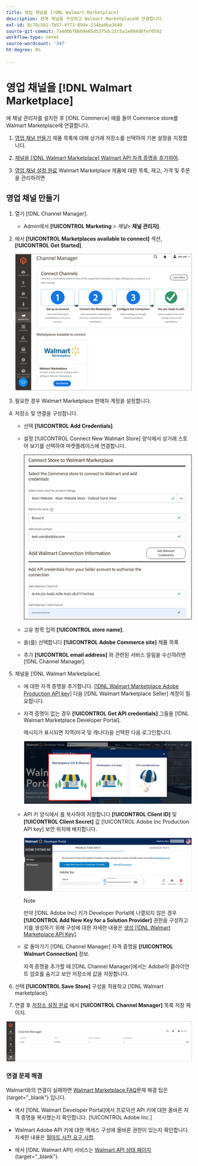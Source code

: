 ```yaml
---
title: 영업 채널을 [!DNL Walmart Marketplace]
description: 판매 채널을 구성하고 Walmart Marketplace에 연결합니다.
exl-id: 8c78c582-7b57-4f73-894e-134ba0ba3640
source-git-commit: 7a400bf0b09e65d5375dc15c6a1e004d0fef0592
workflow-type: tm+mt
source-wordcount: '347'
ht-degree: 0%

---
```


# 영업 채널을 [!DNL Walmart Marketplace]

에 채널 관리자를 설치한 후 [!DNL Commerce] 예를 들어 Commerce store를 Walmart Marketplace에 연결합니다.

1. [영업 채널 만들기](#create-the-sales-channel) 제품 목록에 대해 상거래 저장소를 선택하여 기본 설정을 지정합니다.

1. [채널을 [!DNL Walmart Marketplace] Walmart API 자격 증명을 추가하여](#connect-the-channel-to-walmart-marketplace).

1. [영업 채널 설정 완료](#complete-store-setup) Walmart Marketplace 제품에 대한 목록, 재고, 가격 및 주문을 관리하려면

## 영업 채널 만들기

1. 열기 [!DNL Channel Manager].

   - Admin에서 **[!UICONTROL Marketing** > _채널&#x200B;_> **채널 관리자]**.

1. 에서 **[!UICONTROL Marketplaces available to connect]** 섹션, **[!UICONTROL Get Started]**.

   ![새 Walmart 스토어에 연결 [!DNL Channel Manager]](assets/channel-manager-home.png)

1. 필요한 경우 Walmart Marketplace 판매자 계정을 설정합니다.

1. 저장소 및 연결을 구성합니다.

   - 선택 **[!UICONTROL Add Credentials]**.

   - 설정 [!UICONTROL Connect New Walmart Store] 양식에서 상거래 스토어 보기를 선택하여 마켓플레이스에 연결합니다.

      ![상거래 및 연결 구성 [!DNL Walmart Marketplace] 변환 전: [!DNL Channel Manager]](assets/configure-commerce-to-marketplace-connection.png)

   - 고유 항목 입력 **[!UICONTROL store name]**.

   - 을(를) 선택합니다 **[!UICONTROL Adobe Commerce site]** 제품 목록

   - 추가 **[!UICONTROL email address]** 와 관련된 서비스 알림을 수신하려면 [!DNL Channel Manager].

1. 채널을 [!DNL Walmart Marketplace].

   - 에 대한 자격 증명을 추가합니다. [[!DNL Walmart Marketplace Adobe Production API key]](walmart-prerequisites.md#generate-a-walmart-marketplace-production-api-key) 다음 [!DNL Walmart Marketplace Seller] 계정이 필요합니다.

   - 자격 증명이 없는 경우 **[!UICONTROL Get API credentials]** 그들을 [!DNL Walmart Marketplace Developer Portal].

      메시지가 표시되면 지역(미국 및 캐나다)을 선택한 다음 로그인합니다.

      ![[!DNL Walmart Marketplace] 계정 로그인](assets/walmart-marketplace-login-page.png)

   - API 키 양식에서 를 복사하여 저장합니다 **[!UICONTROL Client ID]** 및 **[!UICONTROL Client Secret]** 값 [!UICONTROL Adobe Inc Production API key] 보안 위치에 배치합니다.

      ![[!DNL Walmart Marketplace API key] 구성 페이지](assets/walmart-api-key-management-form.png)

      >[!NOTE]
      >
      >만약 [!DNL Adobe Inc] 키가 Developer Portal에 나열되지 않은 경우 **[!UICONTROL Add New Key for a Solution Provider]** 권한을 구성하고 키를 생성하기 위해 구성에 대한 자세한 내용은 [생성 [!DNL Walmart Marketplace API Key]](walmart-prerequisites.md#generate-a-walmart-marketplace-api-key).

   - 로 돌아가기 [!DNL Channel Manager] 자격 증명을 **[!UICONTROL Walmart Connection]** 정보.

      자격 증명을 추가할 때 [!DNL Channel Manager]에서는 Adobe이 클라이언트 암호를 숨기고 보안 저장소에 값을 저장합니다.

1. 선택 **[!UICONTROL Save Store]** 구성을 적용하고 [!DNL Walmart marketplace].

1. 연결 후 [저장소 설정 완료](complete-store-setup.md) 에서 **[!UICONTROL Channel Manager]** 목록 저장 페이지.

![첫 번째 저장소 설정](assets/channel-manager-setup-first-store.png)

### 연결 문제 해결

Walmart와의 연결이 실패하면 [Walmart Marketplace FAQ](https://developer.walmart.com/faq/us/faq-auth/)문제 해결 팁은 {target=&quot;_blank&quot;} 입니다.

- 에서 [!DNL Walmart Developer Portal]에서 프로덕션 API 키에 대한 올바른 자격 증명을 복사했는지 확인합니다. [!UICONTROL Adobe Inc.]

- Walmart Adobe API 키에 대한 액세스 구성에 올바른 권한이 있는지 확인합니다. 자세한 내용은 [월마트 사전 요구 사항](walmart-prerequisites.md##generate-a-walmart-marketplace-api-key).

- 에서 [!DNL Walmart API] 서비스는 [Walmart API 상태 페이지](https://developer.walmart.com/us/whats-new/new-api-status-information-now-available/){target=&quot;_blank&quot;}.
